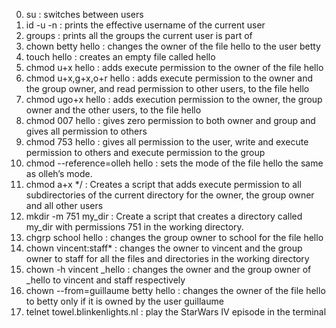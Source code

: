 0. su : switches between users
1. id -u -n : prints the effective username of the current user
2. groups : prints all the groups the current user is part of
3. chown betty hello : changes the owner of the file hello to the user betty
4. touch hello : creates an empty file called hello
5. chmod u+x hello : adds execute permission to the owner of the file hello
6. chmod u+x,g+x,o+r hello : adds execute permission to the owner and the group owner, and read permission to other users, to the file hello
7. chmod ugo+x hello : adds execution permission to the owner, the group owner and the other users, to the file hello
8. chmod 007 hello : gives zero permission to both owner and group and gives all permission to others
9. chmod 753 hello : gives all permission to the user, write and execute permission to others and execute permission to the group
10. chmod --reference=olleh hello :  sets the mode of the file hello the same as olleh’s mode.
11. chmod a+x */ : Creates a script that adds execute permission to all subdirectories of the current directory for the owner, the group owner and all other users
12. mkdir -m 751 my_dir : Create a script that creates a directory called my_dir with permissions 751 in the working directory.
13. chgrp school hello : changes the group owner to school for the file hello
14. chown vincent:staff* : changes the owner to vincent and the group owner to staff for all the files and directories in the working directory
15. chown -h vincent _hello : changes the owner and the group owner of _hello to vincent and staff respectively
16. chown --from=guillaume betty hello : changes the owner of the file hello to betty only if it is owned by the user guillaume
17. telnet towel.blinkenlights.nl : play the StarWars IV episode in the terminal
